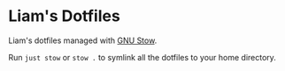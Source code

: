 # Liam's Dotfiles

Liam's dotfiles managed with [GNU Stow](https://www.gnu.org/software/stow/).

Run `just stow` or `stow .` to symlink all the dotfiles to your home directory.

